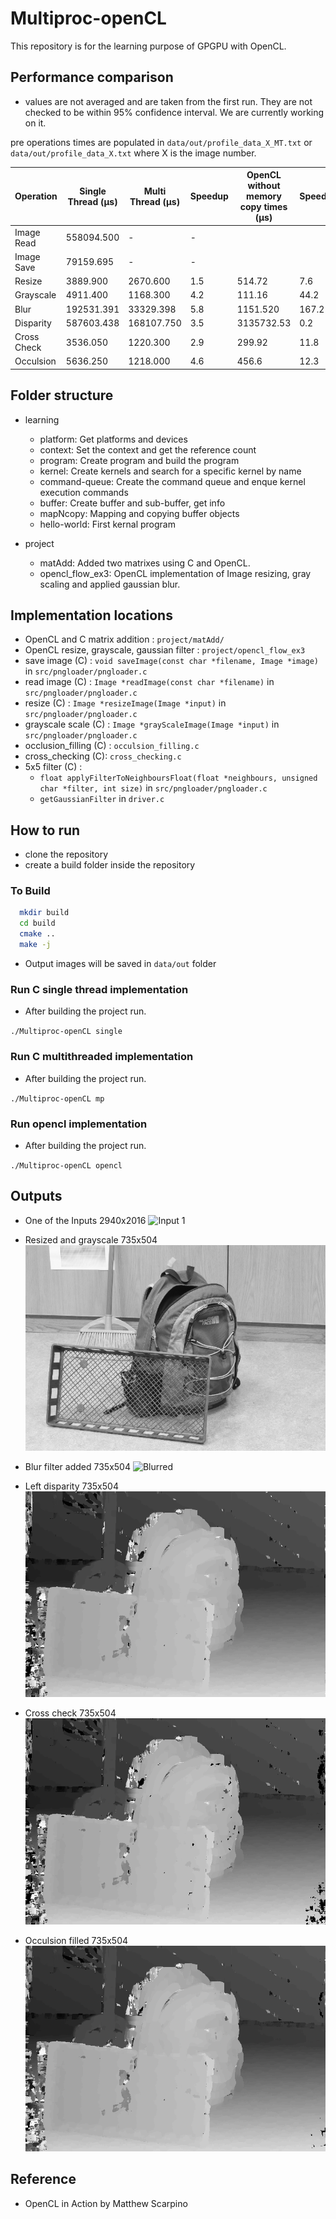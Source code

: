 # Multiproc-openCL
This repository is for the learning purpose of GPGPU with OpenCL.

## Performance comparison
- values are not averaged and are taken from the first run. They are not checked to be within 95% confidence interval. 
We are currently working on it.

pre operations times are populated in `data/out/profile_data_X_MT.txt` or `data/out/profile_data_X.txt` where X is the image number.

| Operation   | Single Thread (μs) | Multi Thread (μs) | Speedup | OpenCL without memory copy times (μs) | Speedup |
|-------------|--------------------|-------------------|---------|---------------------------------------|---------|
| Image Read  | 558094.500         | -                 | -       |                                       |         |
| Image Save  | 79159.695          | -                 | -       |                                       |         |
| Resize      | 3889.900           | 2670.600          | 1.5     | 514.72                                | 7.6     |
| Grayscale   | 4911.400           | 1168.300          | 4.2     | 111.16                                | 44.2    |
| Blur        | 192531.391         | 33329.398         | 5.8     | 1151.520                              | 167.2   |
| Disparity   | 587603.438         | 168107.750        | 3.5     | 3135732.53                            | 0.2     |
| Cross Check | 3536.050           | 1220.300          | 2.9     | 299.92                                | 11.8    |
| Occulsion   | 5636.250           | 1218.000          | 4.6     | 456.6                                 | 12.3    |



## Folder structure

- learning
    - platform: Get platforms and devices
    - context: Set the context and get the reference count
    - program: Create program and build the program
    - kernel: Create kernels and search for a specific kernel by name
    - command-queue: Create the command queue and enque kernel execution commands
    - buffer: Create buffer and sub-buffer, get info
    - mapNcopy: Mapping and copying buffer objects
    - hello-world: First kernal program

- project
    - matAdd: Added two matrixes using C and OpenCL.
    - opencl_flow_ex3: OpenCL implementation of Image resizing, gray scaling and applied gaussian blur.

## Implementation locations
- OpenCL and C matrix addition : `project/matAdd/`
- OpenCL resize, grayscale, gaussian filter : `project/opencl_flow_ex3`
- save image (C) : `void saveImage(const char *filename, Image *image)` in `src/pngloader/pngloader.c`
- read image (C) : `Image *readImage(const char *filename)` in `src/pngloader/pngloader.c`
- resize (C) : `Image *resizeImage(Image *input)` in `src/pngloader/pngloader.c`
- grayscale scale (C) : `Image *grayScaleImage(Image *input)` in `src/pngloader/pngloader.c` 
- occlusion_filling (C) : `occulsion_filling.c`
- cross_checking (C): `cross_checking.c`
- 5x5 filter (C) :
    - `float applyFilterToNeighboursFloat(float *neighbours, unsigned char *filter, int size)` in `src/pngloader/pngloader.c`
    - `getGaussianFilter` in `driver.c`

## How to run

- clone the repository
- create a build folder inside the repository

### To Build

```bash
  mkdir build
  cd build
  cmake ..
  make -j
```
- Output images will be saved in `data/out` folder

### Run C single thread implementation
- After building the project run.

`
./Multiproc-openCL single
`

### Run C multithreaded implementation
- After building the project run.

`
./Multiproc-openCL mp
`

### Run opencl implementation
- After building the project run.

`
./Multiproc-openCL opencl
`

## Outputs

- One of the Inputs 2940x2016
![Input 1](data/sample/im0.png)


- Resized and grayscale 735x504
![Scaled down grayscale](docs/image_0_bw.png)


- Blur filter added 735x504
![Blurred](docs/image_0_bw_blurred.png)


- Left disparity 735x504
![Blurred](docs/image_left_disparity.png)


- Cross check 735x504
![Blurred](docs/image_cross_checking_LEFT.png)


- Occulsion filled 735x504
![Output](docs/image_occulsion_filed_LEFT.png)

## Reference

- OpenCL in Action by Matthew Scarpino